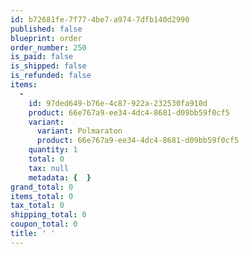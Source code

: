 ```yaml
---
id: b72681fe-7f77-4be7-a974-7dfb140d2990
published: false
blueprint: order
order_number: 250
is_paid: false
is_shipped: false
is_refunded: false
items:
  -
    id: 97ded649-b76e-4c87-922a-232530fa910d
    product: 66e767a9-ee34-4dc4-8681-d09bb59f0cf5
    variant:
      variant: Polmaraton
      product: 66e767a9-ee34-4dc4-8681-d09bb59f0cf5
    quantity: 1
    total: 0
    tax: null
    metadata: {  }
grand_total: 0
items_total: 0
tax_total: 0
shipping_total: 0
coupon_total: 0
title: ' '
---
```

